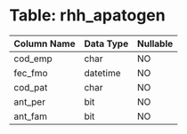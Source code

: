 # Table: rhh_apatogen

| Column Name | Data Type | Nullable |
|-------------|-----------|----------|
| cod_emp | char | NO |
| fec_fmo | datetime | NO |
| cod_pat | char | NO |
| ant_per | bit | NO |
| ant_fam | bit | NO |
